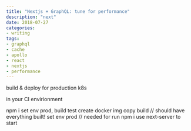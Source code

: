 ```yaml
---
title: "Nextjs + GraphQL: tune for performance"
description: "next"
date: 2018-07-27
categories:
- writing
tags:
- graphql
- cache
- apollo
- react
- nextjs
- performance
---
```


build & deploy for production k8s



in your CI envirionment


npm i
set env prod, build
test
create docker img
	copy build
	// should have everything built!
	set env prod
	// needed for run
	npm i
	use next-server to start
